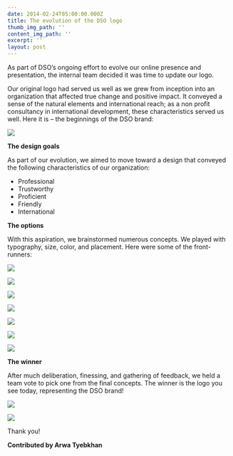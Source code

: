 ```yaml
---
date: 2014-02-24T05:00:00.000Z
title: The evolution of the DSO logo
thumb_img_path: ''
content_img_path: ''
excerpt: ''
layout: post
---
```

As part of DSO’s ongoing effort to evolve our online presence and presentation, the internal team decided it was time to update our logo. 

Our original logo had served us well as we grew from inception into an organization that affected true change and positive impact. It conveyed a sense of the natural elements and international reach; as a non profit consultancy in international development, these characteristics served us well. Here it is – the beginnings of the DSO brand: 

![](/images/6843188.png)

 **The design goals** 

As part of our evolution, we aimed to move toward a design that conveyed the following characteristics of our organization: 

* Professional
* Trustworthy 
* Proficient 
* Friendly
* International

**The options** 

With this aspiration, we brainstormed numerous concepts. We played with typography, size, color, and placement. Here were some of the front-runners:

![](/images/1138555.png)

![](/images/7327083.png)

![](/images/5925127.png)

![](/images/1830334.png)

![](/images/668406.png)

![](/images/4323291.png)

![](/images/5782727.png)

**The winner**

After much deliberation, finessing, and gathering of feedback, we held a team vote to pick one from the final concepts. The winner is the logo you see today, representing the DSO brand!  

![](/images/4054484.png)

![](/images/5491083.png)

Thank you!

**Contributed by Arwa Tyebkhan**